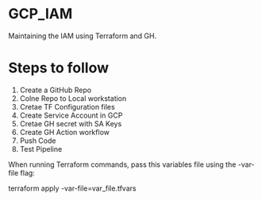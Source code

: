 # GCP_IAM
Maintaining the IAM using Terraform and GH.

# Steps to follow
1. Create a GitHub Repo
2. Colne Repo to Local workstation
3. Cretae TF Configuration files
4. Create Service Account in GCP
5. Cretae GH secret with SA Keys
6. Create GH Action workflow 
7. Push Code
8. Test Pipeline

When running Terraform commands, pass this variables file using the -var-file flag:

terraform apply -var-file=var_file.tfvars


